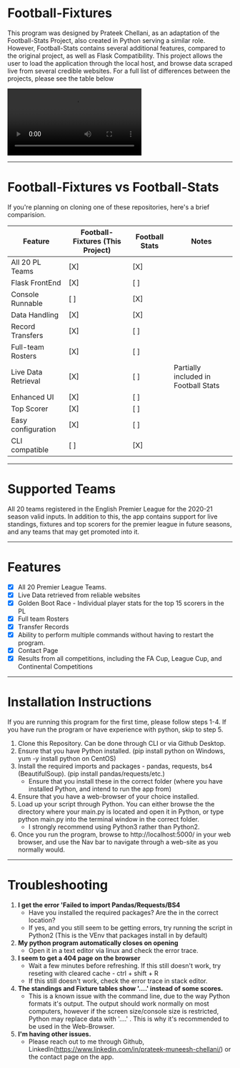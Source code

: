 # Football-Fixtures

This program was designed by Prateek Chellani, as an adaptation of the Football-Stats Project, also created in Python serving a similar role. However, Football-Stats contains several additional features, compared to the original project, as well as Flask Compatibility. This project allows the user to load the application through the local host, and browse data scraped live from several credible websites. For a full list of differences between the projects, please see the table below

![alt text](https://i.imgur.com/dZuSmdJ.mp4 "Demo by Prateek Chellani")

 -----
 # Football-Fixtures vs Football-Stats

If you're planning on cloning one of these repositories, here's a brief comparision. 

|**Feature**        | **Football-Fixtures (This Project)**                         | **Football Stats**         | **Notes** |
|-------------------|--------------------------------------------------------------|----------------------------|----------------------------------------|
|All 20 PL Teams    | [X]                                                          | [X]                        |                                        |
|Flask FrontEnd     | [X]                                                          | [ ]                        |                                        |
|Console Runnable   | [ ]                                                          | [X]                        |                                        |
|Data Handling      | [X]                                                          | [X]                        |                                        |
|Record Transfers   | [X]                                                          | [ ]                        |                                        |
|Full-team Rosters  | [X]                                                          | [ ]                        |                                        |
|Live Data Retrieval| [X]                                                          | [ ]                        |  Partially included in Football Stats  |
|Enhanced UI        | [X]                                                          | [ ]                        |                                        |
|Top Scorer         | [X]                                                          | [ ]                        |                                        |
|Easy configuration | [X]                                                          | [ ]                        |                                        |
|CLI compatible     | [ ]                                                          | [X]                        |                                        |


 -----

# Supported Teams
All 20 teams registered in the English Premier League for the 2020-21 season valid inputs. In addition to this, the app contains support for live standings, fixtures and top scorers for the premier league in future seasons, and any teams that may get promoted into it. 

 -----
 
# Features

- [X] All 20 Premier League Teams.
- [X] Live Data retrieved from reliable websites
- [X] Golden Boot Race - Individual player stats for the top 15 scorers in the PL
- [X] Full team Rosters 
- [X] Transfer Records
- [X] Ability to perform multiple commands without having to restart the program. 
- [X] Contact Page
- [X] Results from all competitions, including the FA Cup, League Cup, and Continental Competitions
----


# Installation Instructions

If you are running this program for the first time, please follow steps 1-4. If you have run the program or have experience with python, skip to step 5. 

1. Clone this Repository. Can be done through CLI or via Github Desktop. 
2. Ensure that you have Python installed. (pip install python on Windows, yum -y install python on CentOS)
3. Install the required imports and packages - pandas, requests, bs4 (BeautifulSoup). (pip install pandas/requests/etc.)
   - Ensure that you install these in the correct folder (where you have installed Python, and intend to run the app from)
4. Ensure that you have a web-browser of your choice installed. 
5. Load up your script through Python. You can either browse the the directory where your main.py is located and open it in Python, or type python main.py into the terminal window in the correct folder. 
   - I strongly recommend using Python3 rather than Python2.
6. Once you run the program, browse to http://localhost:5000/ in your web browser, and use the Nav bar to navigate through a web-site as you normally would. 

 -----
# Troubleshooting 
1. **I get the error 'Failed to import Pandas/Requests/BS4**
   - Have you installed the required packages? Are the in the correct location?
   - If yes, and you still seem to be getting errors, try running the script in Python2 (This is the VEnv that packages install in by default)
2. **My python program automatically closes on opening**
   - Open it in a text editor via linux and check the error trace. 
3. **I seem to get a 404 page on the browser**
   - Wait a few minutes before refreshing. If this still doesn't work, try reseting with cleared cache - ctrl + shift + R
   - If this still doesn't work, check the error trace in stack editor. 
4. **The standings and Fixture tables show '....' instead of some scores.**
   - This is a known issue with the command line, due to the way Python formats it's output. The output should work normally on most computers, however if the screen size/console size is restricted, Python may replace data with '....' . This is why it's recommended to be used in the Web-Browser.
5. **I'm having other issues.**
   - Please reach out to me through Github, LinkedIn(https://www.linkedin.com/in/prateek-muneesh-chellani/) or the contact page on the app. 
